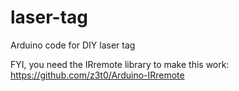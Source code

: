 # laser-tag
Arduino code for DIY laser tag

FYI, you need the IRremote library to make this work: https://github.com/z3t0/Arduino-IRremote
